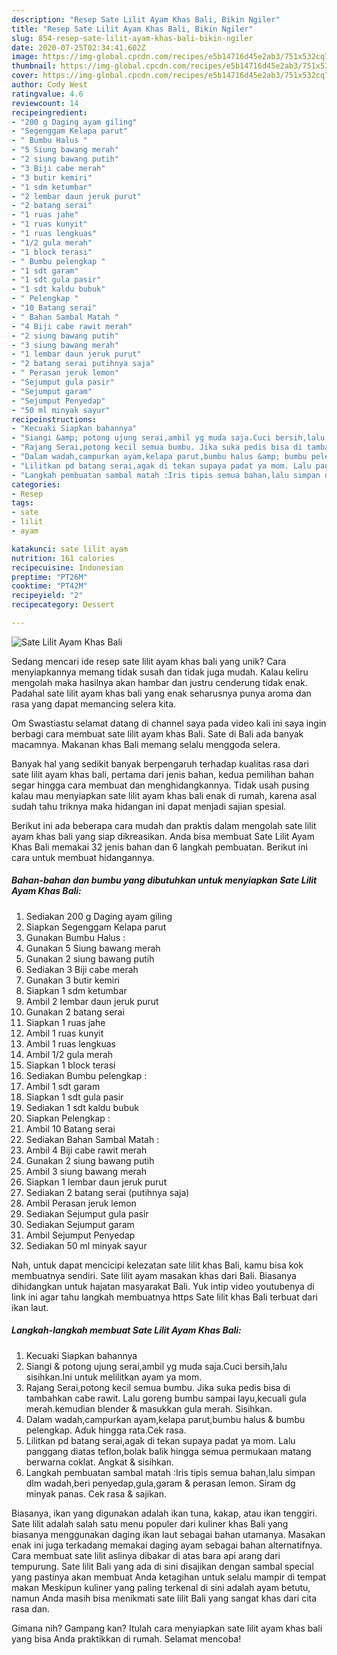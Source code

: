 ```yaml
---
description: "Resep Sate Lilit Ayam Khas Bali, Bikin Ngiler"
title: "Resep Sate Lilit Ayam Khas Bali, Bikin Ngiler"
slug: 854-resep-sate-lilit-ayam-khas-bali-bikin-ngiler
date: 2020-07-25T02:34:41.602Z
image: https://img-global.cpcdn.com/recipes/e5b14716d45e2ab3/751x532cq70/sate-lilit-ayam-khas-bali-foto-resep-utama.jpg
thumbnail: https://img-global.cpcdn.com/recipes/e5b14716d45e2ab3/751x532cq70/sate-lilit-ayam-khas-bali-foto-resep-utama.jpg
cover: https://img-global.cpcdn.com/recipes/e5b14716d45e2ab3/751x532cq70/sate-lilit-ayam-khas-bali-foto-resep-utama.jpg
author: Cody West
ratingvalue: 4.6
reviewcount: 14
recipeingredient:
- "200 g Daging ayam giling"
- "Segenggam Kelapa parut"
- " Bumbu Halus "
- "5 Siung bawang merah"
- "2 siung bawang putih"
- "3 Biji cabe merah"
- "3 butir kemiri"
- "1 sdm ketumbar"
- "2 lembar daun jeruk purut"
- "2 batang serai"
- "1 ruas jahe"
- "1 ruas kunyit"
- "1 ruas lengkuas"
- "1/2 gula merah"
- "1 block terasi"
- " Bumbu pelengkap "
- "1 sdt garam"
- "1 sdt gula pasir"
- "1 sdt kaldu bubuk"
- " Pelengkap "
- "10 Batang serai"
- " Bahan Sambal Matah "
- "4 Biji cabe rawit merah"
- "2 siung bawang putih"
- "3 siung bawang merah"
- "1 lembar daun jeruk purut"
- "2 batang serai putihnya saja"
- " Perasan jeruk lemon"
- "Sejumput gula pasir"
- "Sejumput garam"
- "Sejumput Penyedap"
- "50 ml minyak sayur"
recipeinstructions:
- "Kecuaki Siapkan bahannya"
- "Siangi &amp; potong ujung serai,ambil yg muda saja.Cuci bersih,lalu sisihkan.Ini untuk melilitkan ayam ya mom."
- "Rajang Serai,potong kecil semua bumbu. Jika suka pedis bisa di tambahkan cabe rawit. Lalu goreng bumbu sampai layu,kecuali gula merah.kemudian blender &amp; masukkan gula merah. Sisihkan."
- "Dalam wadah,campurkan ayam,kelapa parut,bumbu halus &amp; bumbu pelengkap. Aduk hingga rata.Cek rasa."
- "Lilitkan pd batang serai,agak di tekan supaya padat ya mom. Lalu panggang diatas teflon,bolak balik hingga semua permukaan matang berwarna coklat. Angkat &amp; sisihkan."
- "Langkah pembuatan sambal matah :Iris tipis semua bahan,lalu simpan dlm wadah,beri penyedap,gula,garam &amp; perasan lemon. Siram dg minyak panas. Cek rasa &amp; sajikan."
categories:
- Resep
tags:
- sate
- lilit
- ayam

katakunci: sate lilit ayam 
nutrition: 161 calories
recipecuisine: Indonesian
preptime: "PT26M"
cooktime: "PT42M"
recipeyield: "2"
recipecategory: Dessert

---
```



![Sate Lilit Ayam Khas Bali](https://img-global.cpcdn.com/recipes/e5b14716d45e2ab3/751x532cq70/sate-lilit-ayam-khas-bali-foto-resep-utama.jpg)

Sedang mencari ide resep sate lilit ayam khas bali yang unik? Cara menyiapkannya memang tidak susah dan tidak juga mudah. Kalau keliru mengolah maka hasilnya akan hambar dan justru cenderung tidak enak. Padahal sate lilit ayam khas bali yang enak seharusnya punya aroma dan rasa yang dapat memancing selera kita.

Om Swastiastu selamat datang di channel saya pada video kali ini saya ingin berbagi cara membuat sate lilit ayam khas Bali. Sate di Bali ada banyak macamnya. Makanan khas Bali memang selalu menggoda selera.

Banyak hal yang sedikit banyak berpengaruh terhadap kualitas rasa dari sate lilit ayam khas bali, pertama dari jenis bahan, kedua pemilihan bahan segar hingga cara membuat dan menghidangkannya. Tidak usah pusing kalau mau menyiapkan sate lilit ayam khas bali enak di rumah, karena asal sudah tahu triknya maka hidangan ini dapat menjadi sajian spesial.


Berikut ini ada beberapa cara mudah dan praktis dalam mengolah sate lilit ayam khas bali yang siap dikreasikan. Anda bisa membuat Sate Lilit Ayam Khas Bali memakai 32 jenis bahan dan 6 langkah pembuatan. Berikut ini cara untuk membuat hidangannya.

<!--inarticleads1-->

##### Bahan-bahan dan bumbu yang dibutuhkan untuk menyiapkan Sate Lilit Ayam Khas Bali:

1. Sediakan 200 g Daging ayam giling
1. Siapkan Segenggam Kelapa parut
1. Gunakan  Bumbu Halus :
1. Gunakan 5 Siung bawang merah
1. Gunakan 2 siung bawang putih
1. Sediakan 3 Biji cabe merah
1. Gunakan 3 butir kemiri
1. Siapkan 1 sdm ketumbar
1. Ambil 2 lembar daun jeruk purut
1. Gunakan 2 batang serai
1. Siapkan 1 ruas jahe
1. Ambil 1 ruas kunyit
1. Ambil 1 ruas lengkuas
1. Ambil 1/2 gula merah
1. Siapkan 1 block terasi
1. Sediakan  Bumbu pelengkap :
1. Ambil 1 sdt garam
1. Siapkan 1 sdt gula pasir
1. Sediakan 1 sdt kaldu bubuk
1. Siapkan  Pelengkap :
1. Ambil 10 Batang serai
1. Sediakan  Bahan Sambal Matah :
1. Ambil 4 Biji cabe rawit merah
1. Gunakan 2 siung bawang putih
1. Ambil 3 siung bawang merah
1. Siapkan 1 lembar daun jeruk purut
1. Sediakan 2 batang serai (putihnya saja)
1. Ambil  Perasan jeruk lemon
1. Sediakan Sejumput gula pasir
1. Sediakan Sejumput garam
1. Ambil Sejumput Penyedap
1. Sediakan 50 ml minyak sayur


Nah, untuk dapat mencicipi kelezatan sate lilit khas Bali, kamu bisa kok membuatnya sendiri. Sate lilit ayam masakan khas dari Bali. Biasanya dihidangkan untuk hajatan masyarakat Bali. Yuk intip video youtubenya di link ini agar tahu langkah membuatnya https Sate lilit khas Bali terbuat dari ikan laut. 

<!--inarticleads2-->

##### Langkah-langkah membuat Sate Lilit Ayam Khas Bali:

1. Kecuaki Siapkan bahannya
1. Siangi &amp; potong ujung serai,ambil yg muda saja.Cuci bersih,lalu sisihkan.Ini untuk melilitkan ayam ya mom.
1. Rajang Serai,potong kecil semua bumbu. Jika suka pedis bisa di tambahkan cabe rawit. Lalu goreng bumbu sampai layu,kecuali gula merah.kemudian blender &amp; masukkan gula merah. Sisihkan.
1. Dalam wadah,campurkan ayam,kelapa parut,bumbu halus &amp; bumbu pelengkap. Aduk hingga rata.Cek rasa.
1. Lilitkan pd batang serai,agak di tekan supaya padat ya mom. Lalu panggang diatas teflon,bolak balik hingga semua permukaan matang berwarna coklat. Angkat &amp; sisihkan.
1. Langkah pembuatan sambal matah :Iris tipis semua bahan,lalu simpan dlm wadah,beri penyedap,gula,garam &amp; perasan lemon. Siram dg minyak panas. Cek rasa &amp; sajikan.


Biasanya, ikan yang digunakan adalah ikan tuna, kakap, atau ikan tenggiri. Sate lilit adalah salah satu menu populer dari kuliner khas Bali yang biasanya menggunakan daging ikan laut sebagai bahan utamanya. Masakan enak ini juga terkadang memakai daging ayam sebagai bahan alternatifnya. Cara membuat sate lilit aslinya dibakar di atas bara api arang dari tempurung. Sate lilit Bali yang ada di sini disajikan dengan sambal special yang pastinya akan membuat Anda ketagihan untuk selalu mampir di tempat makan Meskipun kuliner yang paling terkenal di sini adalah ayam betutu, namun Anda masih bisa menikmati sate lilit Bali yang sangat khas dari cita rasa dan. 

Gimana nih? Gampang kan? Itulah cara menyiapkan sate lilit ayam khas bali yang bisa Anda praktikkan di rumah. Selamat mencoba!
